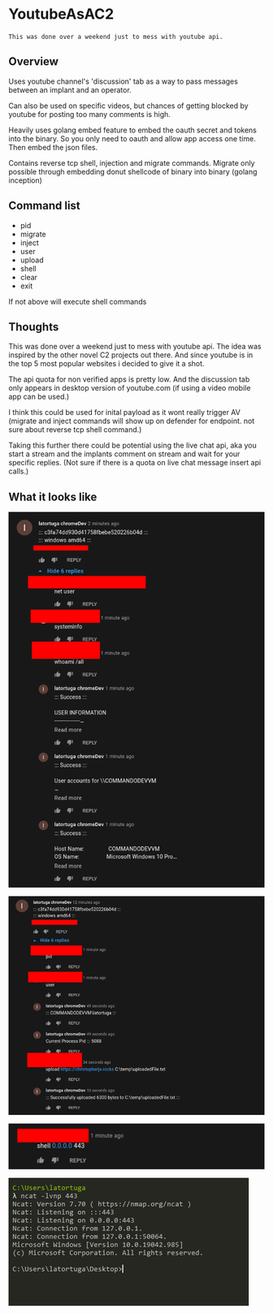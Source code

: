 # YoutubeAsAC2

```
This was done over a weekend just to mess with youtube api.
```

## Overview
Uses youtube channel's 'discussion' tab as a way to pass messages between an implant and an operator.

Can also be used on specific videos, but chances of getting blocked by youtube for posting too many comments is high.

Heavily uses golang embed feature to embed the oauth secret and tokens into the binary. So you only need to oauth and allow app access one time. Then embed the json files.

Contains reverse tcp shell, injection and migrate commands. Migrate only possible through embedding donut shellcode of binary into binary (golang inception)

## Command list

* pid
* migrate
* inject
* user
* upload
* shell
* clear
* exit

If not above will execute shell commands

## Thoughts
This was done over a weekend just to mess with youtube api. The idea was inspired by the other novel C2 projects out there. And since youtube is in the top 5 most popular websites i decided to give it a shot.

The api quota for non verified apps is pretty low. And the discussion tab only appears in desktop version of youtube.com (if using a video mobile app can be used.)

I think this could be used for inital payload as it wont really trigger AV (migrate and inject commands will show up on defender for endpoint. not sure about reverse tcp shell command.)

Taking this further there could be potential using the live chat api, aka you start a stream and the implants comment on stream and wait for your specific replies. (Not sure if there is a quota on live chat message insert api calls.)


## What it looks like

![](./img/basic.png)

![](./img/upload.png)

![](./img/shell1.png)

![](./img/shell2.png)
